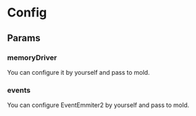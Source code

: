 # Config

## Params

### memoryDriver
You can configure it by yourself and pass to mold.


### events
You can configure EventEmmiter2 by yourself and pass to mold.